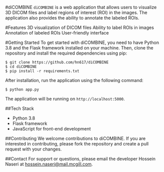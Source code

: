 #diCOMBINE
`diCOMBINE` is a web application that allows users to visualize 3D DICOM files and label regions of interest (ROI) in the images. The application also provides the ability to annotate the labeled ROIs.

#Features
3D visualization of DICOM files
Ability to label ROIs in images
Annotation of labeled ROIs
User-friendly interface

#Getting Started
To get started with diCOMBINE, you need to have Python 3.8 and the Flask framework installed on your machine. Then, clone the repository and install the required dependencies using pip:

```
$ git clone https://github.com/hn617/diCOMBINE
$ cd diCOMBINE
$ pip install -r requirements.txt
```
After installation, run the application using the following command:

```
$ python app.py
```
The application will be running on `http://localhost:5000`.

##Tech Stack
- Python 3.8
- Flask framework
- JavaScript for front-end development

##Contributing
We welcome contributions to diCOMBINE. If you are interested in contributing, please fork the repository and create a pull request with your changes.

##Contact
For support or questions, please email the developer Hossein Naseri at hossein.naseri@mail.mcgill.com.